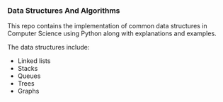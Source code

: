 ### Data Structures And Algorithms
This repo contains the implementation of common data structures in Computer Science using Python along with explanations and examples.

The data structures include:

- Linked lists
- Stacks
- Queues
- Trees
- Graphs